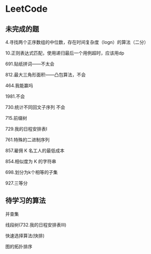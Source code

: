 # LeetCode

## 未完成的题

4.寻找两个正序数组的中位数，存在时间复杂度（logn）的算法（二分）

10.正则表达式匹配，使用递归最后一个用例超时，应该用dp

691.贴纸拼词——不太会

812.最大三角形面积——凸包算法，不会

464.我能赢吗

1981.不会

730.统计不同回文子序列 不会

715.前缀树

729.我的日程安排表I

761.特殊的二进制序列

857.雇佣 K 名工人的最低成本

854.相似度为 K 的字符串

698.划分为k个相等的子集

927.三等分

## 待学习的算法

并查集

线段树(732.我的日程安排表III)

快速选择算法(快排)

图的拓扑排序
